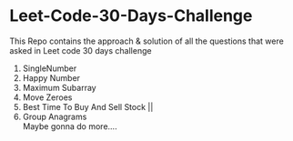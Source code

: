 # Leet-Code-30-Days-Challenge
This Repo contains the approach & solution of all the questions that were asked in Leet code 30 days challenge

1. SingleNumber
2. Happy Number<br/>
3. Maximum Subarray<br/>
4. Move Zeroes<br/>
5. Best Time To Buy And Sell Stock ||<br/>
6. Group Anagrams<br/>
Maybe gonna do more....
